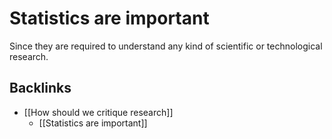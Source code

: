 # Statistics are important
Since they are required to understand any kind of scientific or technological research.

## Backlinks
* [[How should we critique research]]
	* [[Statistics are important]]

<!-- #service -->

<!-- {BearID:71D24ED5-8EBC-4116-9ED4-37F92DFB495D-15756-0000130BF460EB59} -->
